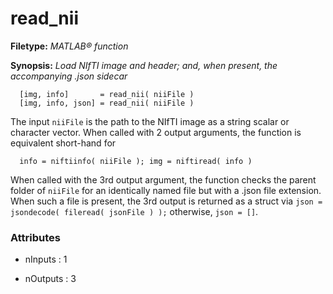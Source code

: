 # read_nii

**Filetype:** _MATLAB&reg; function_

**Synopsis:** _Load NIfTI image and header; and, when present, the accompanying .json sidecar_

      
      [img, info]       = read_nii( niiFile )
      [img, info, json] = read_nii( niiFile )

The input `niiFile` is the path to the NIfTI image as a string scalar or
character vector. When called with 2 output arguments, the function is
equivalent short-hand for
      
      info = niftiinfo( niiFile ); img = niftiread( info ) 

When called with the 3rd output argument, the function checks the parent
folder of `niiFile` for an identically named file but with a .json file extension.
When such a file is present, the 3rd output is returned as a struct via
`json = jsondecode( fileread( jsonFile ) );` otherwise, `json = []`.


### Attributes


- nInputs : 1

- nOutputs : 3
